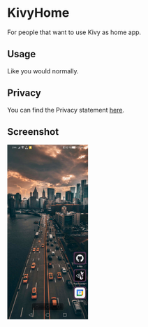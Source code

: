 # KivyHome
For people that want to use Kivy as home app.

## Usage
Like you would normally.

## Privacy
You can find the Privacy statement [here](https://github.com/kuzeyron/KivyHome/blob/main/PRIVACY.md).

## Screenshot
<img src="https://github.com/kuzeyron/KivyHome/blob/master/screenshots/screenshot1.jpg" height=400 />